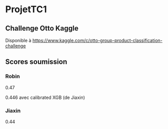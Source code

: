 # ProjetTC1
## Challenge Otto Kaggle

Disponible à https://www.kaggle.com/c/otto-group-product-classification-challenge


## Scores soumission
### Robin
0.47

0.446 avec calibrated XGB (de Jiaxin)
### Jiaxin
0.44
